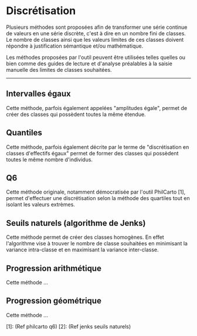 Discrétisation
===================

Plusieurs méthodes sont proposées afin de transformer une série continue de valeurs en une série discrète, c'est à dire en un nombre fini de classes. Le nombre de classes ainsi que les valeurs limites de ces classes doivent répondre à justification sémantique et/ou mathématique.

Les méthodes proposées par l'outil peuvent être utilisées telles quelles ou bien comme des guides de lecture et d'analyse préalables à la saisie manuelle des limites de classes souhaitées.

----------


Intervalles égaux
-------------

Cette méthode, parfois également appelées "amplitudes égale", permet de créer des classes qui possèdent toutes la même étendue.


Quantiles
-------------
Cette méthode, parfois également décrite par le terme de "discrétisation en classes d'effectifs égaux" permet de former des classes qui possèdent toutes le même nombre d'individus.


Q6
-------------

Cette méthode originale, notamment démocratisée par l'outil PhilCarto [1], permet d'effectuer une discrétisation selon la méthode des quartiles tout en isolant les valeurs extrèmes.


Seuils naturels (algorithme de Jenks)
-------------

Cette méthode permet de créer des classes homogènes. En effet l'algorithme vise à trouver le nombre de classe souhaitées en minimisant la variance intra-classe et en maximisant la variance inter-classe.


Progression arithmétique
-------------

Cette méthode ...


Progression géométrique
-------------

Cette méthode ...



  [1]: (Ref philcarto q6)
  [2]: (Ref jenks seuils naturels)
